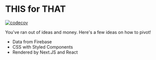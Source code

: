 # THIS for THAT

[![codecov](https://codecov.io/gh/rxgx/thisforthat/branch/master/graph/badge.svg)](https://codecov.io/gh/rxgx/thisforthat)

You've ran out of ideas and money. Here's a few ideas on how to pivot!

- Data from Firebase
- CSS with Styled Components
- Rendered by Next.JS and React

